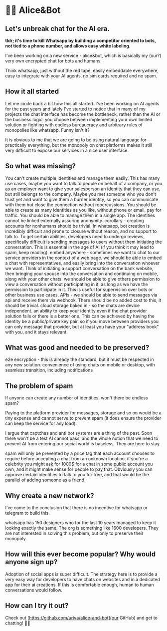 # 👧🤖 Alice&Bot

## Let's unbreak chat for the AI era.

**tldr; it's time to kill Whatsapp by building a competitor oriented to bots,
not tied to a phone number, and allows easy white labeling.**

I've been working on a new service - alice&bot, which is basically my (our?)
very own encrypted chat for bots and humans.

Think whatsapp, just without the red tape, easily embeddable everywhere, easy to
integrate with your AI agents, no sim cards required and no spam.

## How it all started

Let me circle back a bit how this all started. I've been working on AI agents
for the past years and lately I've started to notice that in many of my projects
the chat interface has become the bottleneck, rather than the AI or the business
logic: you choose between implementing your own limited solution or fighting
with endless bureaucracy and arbitrary rules of monopolies like whatsapp. Funny
isn't it?

It is obvious to me that we are going to be using natural language for
practically everything, but the monopoly on chat platforms makes it still very
difficult to expose our services in a nice user interface.

## So what was missing?

You can't create multiple identities and manage them easily. This has many use
cases, maybe you want to talk to people on behalf of a company, or you as an
employer want to give your salesperson an identity that they can use, but still
belongs to the company. Maybe you met someone who you don't trust yet and want
to give them a burner identity, so you can communicate with them but close the
connection without repercussions. You should be able to create as many
identities as you like, without phone or email. pay for traffic. You should be
able to manage them in a single app. The identities cannot be linked externally
assuring anonymity. corollary - creating accounts for nonhumans should be
trivial. In whatsapp, bot creation is incredibly difficult and prone to closure
without reason, and no support to talk to. To get certain abilities, developers
need to undergo reviews, specifically difficult is sending messages to users
without them initiating the conversation. This is essential in the age of AI (if
you think it may lead to spam, keep reading). embed anywhere - sometimes we want
to chat to our service providers in the context of a web page. we should be able
to embed a chat with representatives, and easily bring into the conversation
whoever we want. Think of initiating a support conversation on the bank website,
then bringing your spouse into the conversation and continuing on mobile, along
with your other chats. we should be able to give others permission to view a
conversation without participating in it, as long as we have the permission to
participate in it. This is useful for supervision over bots or other business
use cases. APIs - we should be able to send messages via api and receive them
via webhook. There should be no added cost to this, it should be trivial. cloud
storage baked in - so the chats are device independent. an ability to keep your
identity even if the chat provider solution fails or there is a better one. This
can be achieved by having the identity be a public/private key pair. so if you
move between providers you can only message that provider, but at least you have
your "address book" with you, and it stays relevant.

## What was good and needed to be preserved?

e2e encryption - this is already the standard, but it must be respected in any
new solution. convenience of using chats on mobile or desktop, with seamless
transition, including notifications

## The problem of spam

If anyone can create any number of identities, won't there be endless spam?

Paying to the platform provider for messages, storage and so on would be a tiny
expense and cannot serve to prevent spam (it does ensure the provider can keep
the service for any load).

I argue that captchas and anti bot systems are a thing of the past. Soon there
won't be a test AI cannot pass, and the whole notion that we need to prevent AI
from entering our social world is baseless. They are here to stay.

spam will only be prevented by a price tag that each account chooses to require
before accepting a chat from an unknown location. if you're a celebrity you
might ask for 1000$ for a chat in some public account you own, and it might make
sense for people to pay that. Obviously you can approve certain identities to
talk to you for free, and that would be the parallel of adding someone as a
friend.

## Why create a new network?

I've come to the conclusion that there is no incentive for whatsapp or telegram
to build this.

whatsapp has 150 designers who for the last 10 years managed to keep it looking
exactly the same. The org is something like 1600 developers. They are not
interested in solving this problem, but only to preserve their monopoly.

## How will this ever become popular? Why would anyone sign up?

Adoption of social apps is super difficult. The strategy here is to provide a
very easy way for developers to have chats on websites and in a dedicated app
for their ai creations. If this is comfortable enough, human to human
conversations would follow.

## How can I try it out?

Check out [https://github.com/uriva/alice-and-bot](our GitHub) and get to
chatting! 👧🤖
